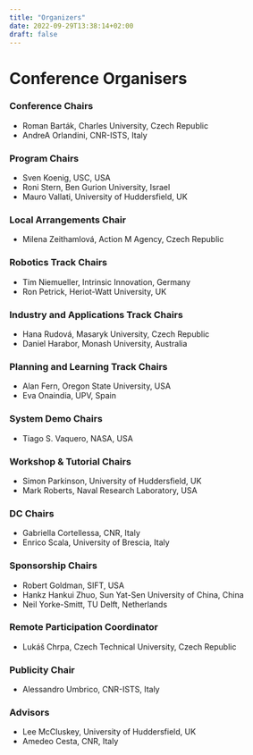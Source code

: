 ```yaml
---
title: "Organizers"
date: 2022-09-29T13:38:14+02:00
draft: false
---
```

# Conference Organisers

### Conference Chairs
  - Roman Barták, Charles University, Czech Republic
  - AndreA Orlandini, CNR-ISTS, Italy               
### Program Chairs
  - Sven Koenig, USC, USA
  - Roni Stern, Ben Gurion University, Israel       
  - Mauro Vallati, University of Huddersfield, UK   
### Local Arrangements Chair
  - Milena Zeithamlová, Action M Agency, Czech Republic
### Robotics Track Chairs
  - Tim Niemueller, Intrinsic Innovation, Germany
  - Ron Petrick, Heriot-Watt University, UK
### Industry and Applications Track Chairs
  - Hana Rudová, Masaryk University, Czech Republic
  - Daniel Harabor, Monash University, Australia
### Planning and Learning Track Chairs
  - Alan Fern, Oregon State University, USA
  - Eva Onaindia, UPV, Spain
### System Demo Chairs
  - Tiago S. Vaquero, NASA, USA
### Workshop & Tutorial Chairs
  - Simon Parkinson, University of Huddersfield, UK
  - Mark Roberts, Naval Research Laboratory, USA
### DC Chairs
  - Gabriella Cortellessa, CNR, Italy
  - Enrico Scala, University of Brescia, Italy
### Sponsorship Chairs
  - Robert Goldman, SIFT, USA
  - Hankz Hankui Zhuo, Sun Yat-Sen University of China, China
  - Neil Yorke-Smitt, TU Delft, Netherlands
### Remote Participation Coordinator
  - Lukáš Chrpa, Czech Technical University, Czech Republic
### Publicity Chair
  - Alessandro Umbrico, CNR-ISTS, Italy
### Advisors
  - Lee McCluskey, University of Huddersfield, UK
  - Amedeo Cesta, CNR, Italy
